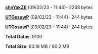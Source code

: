 [**shnYakZ6**](/data/shnYakZ6.txt) (09/02/23 - 11:44)- 2268 bytes

[**UTGssuwP**](/data/UTGssuwP.txt) (09/02/23 - 11:44)- 244 bytes

[**UTGssuwP**](/data/UTGssuwP.txt) (09/02/23 - 11:44)- 244 bytes

**Total Datas**: 9100

**Total Size**: 60.18 MB / 60.2 MB